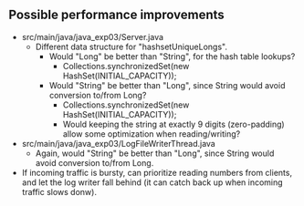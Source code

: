 

## Possible performance improvements

- src/main/java/java_exp03/Server.java
  - Different data structure for "hashsetUniqueLongs". 
    - Would "Long" be better than "String", for the hash table lookups?
      - Collections.synchronizedSet(new HashSet<Long>(INITIAL_CAPACITY));
    - Would "String" be better than "Long", since String would avoid conversion to/from Long?
      - Collections.synchronizedSet(new HashSet<String>(INITIAL_CAPACITY));
      - Would keeping the string at exactly 9 digits (zero-padding) allow some optimization when reading/writing?
- src/main/java/java_exp03/LogFileWriterThread.java
  - Again, would "String" be better than "Long", since String would avoid conversion to/from Long.
- If incoming traffic is bursty, can prioritize reading numbers from clients, and let the log writer fall behind (it can catch back up when incoming traffic slows donw).
